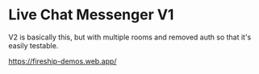 # Live Chat Messenger V1

V2 is basically this, but with multiple rooms and removed auth so that it's easily testable.

https://fireship-demos.web.app/
